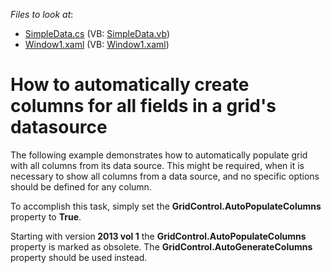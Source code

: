 <!-- default file list -->
*Files to look at*:

* [SimpleData.cs](./CS/SimpleData.cs) (VB: [SimpleData.vb](./VB/SimpleData.vb))
* [Window1.xaml](./CS/Window1.xaml) (VB: [Window1.xaml](./VB/Window1.xaml))
<!-- default file list end -->
# How to automatically create columns for all fields in a grid's datasource


<p>The following example demonstrates how to automatically populate grid with all columns from its data source. This might be required, when it is necessary to show all columns from a data source, and no specific options should be defined for any column.</p><p>To accomplish this task, simply set the <strong>GridControl.AutoPopulateColumns</strong> property to <strong>True</strong>.</p><p>Starting with version<strong> 2013 vol 1</strong> the <strong>GridControl.AutoPopulateColumns</strong> property is marked as obsolete. The <strong>GridControl.AutoGenerateColumns</strong> property should be used instead.</p>

<br/>



